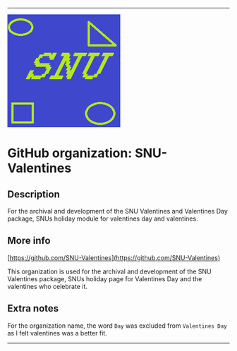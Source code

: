 
***

![SNU_blue_and_gold_legacy_icon.png failed to load. The file may be missing or corrupt. Check the file path for errors first.](/AdditionalInfo/1/SNU-Valentines/SNU_blue_and_gold_legacy_icon.png)

# GitHub organization: SNU-Valentines

## Description

For the archival and development of the SNU Valentines and Valentines Day package, SNUs holiday module for valentines day and valentines.

## More info

[https://github.com/SNU-Valentines](https://github.com/SNU-Valentines)

This organization is used for the archival and development of the SNU Valentines package, SNUs holiday page for Valentines Day and the valentines who celebrate it.

## Extra notes

For the organization name, the word `Day` was excluded from `Valentines Day` as I felt valentines was a better fit.

***
